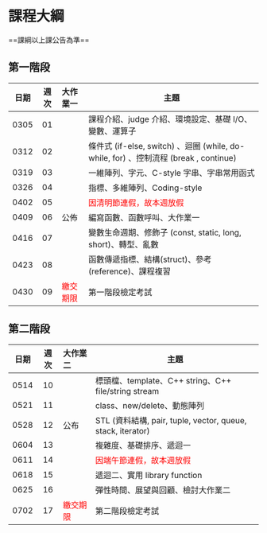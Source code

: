 # 課程大綱

==課綱以上課公告為準==

## 第一階段

| 日期 | 週次 | 大作業一  | 主題                                               |
| :--: | :--: | :--------- | -------------------------------------------------- |
| 0305 |  01  |            | 課程介紹、judge 介紹、環境設定、基礎 I/O、變數、運算子 |
| 0312 |  02  |            | 條件式 (if-else, switch) 、迴圈 (while, do-while, for) 、控制流程 (break , continue) |
| 0319 |  03  |            | 一維陣列、字元、C-style 字串、字串常用函式 |
| 0326 |  04  |  | 指標、多維陣列、Coding-style                                 |
| 0402 |  05  |            | <font color="#f00">因清明節連假，故本週放假 </font>                     |
| 0409 |  06  | 公佈 | 編寫函數、函數呼叫、大作業一 |
| 0416 |  07  |            | 變數生命週期、修飾子 (const, static, long, short)、轉型、亂數 |
| 0423 |  08  |            | 函數傳遞指標、結構(struct)、參考 (reference)、課程複習 |
| 0430 |  09  | <font color="#f00">繳交期限</font> | 第一階段檢定考試                                   |

## 第二階段
| 日期 | 週次 | 大作業二                           | 主題                                                        |
| :--: | :--: | :--------------------------------- | ----------------------------------------------------------- |
| 0514 |  10  |                                    | 標頭檔、template、C++ string、C++ file/string stream        |
| 0521 |  11  |                                    | class、new/delete、動態陣列                                 |
| 0528 |  12  | 公布                               | STL (資料結構, pair, tuple, vector, queue, stack, iterator) |
| 0604 |  13  |                                    | 複雜度、基礎排序、遞迴一                                    |
| 0611 |  14  |                                    | <font color="#f00">因端午節連假，故本週放假 </font>         |
| 0618 |  15  |                                    | 遞迴二、實用 library function                               |
| 0625 |  16  |                                    | 彈性時間、展望與回顧、檢討大作業二                          |
| 0702 |  17  | <font color="#f00">繳交期限</font> | 第二階段檢定考試                                            |

